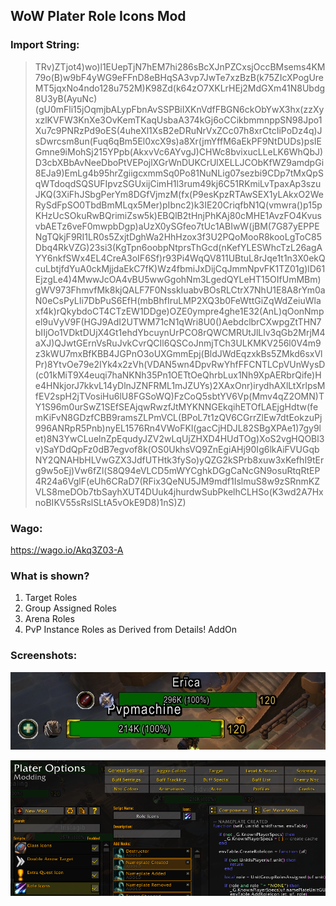 ## WoW Plater Role Icons Mod

### Import String:

> TRv)ZTjot4)wo)l1EUepTjN7hEM7hi286sBcXJnPZCxsjOccBMsems4KM79o(B)w9bF4yWG9eFFnD8eBHqSA3vp7JwTe7xzBzB(k75ZIcXPogUreMT5jqxNo4ndo128u752M)K98Zd(k64zO7XKLrHEj2MdGXm41N8Ubdg8U3yB(AyuNc)(gU0mFli15jOqmjbALypFbnAvSSPBiIXKnVdfFBGN6ckObYwX3hx(zzXyxzlKVFW3KnXe3OvKemTKaqUsbaA374kGj6oCCikbmmnppSN98Jpo1Xu7c9PNRzPd9oES(4uheXl1XsB2eDRuNrVxZCc07h8xrCtcIiPoDz4q)JsDwrcsm8un(Fuq6qBm5El0xcX9s)a8Xr(jmYffM6aEkPF9NtDUDs)psIEGmne9iMohSj215YPpb(AkxvVc6AYvgJ)CHWc8bvixucLLeLK6WhQbJ)D3cbXBbAvNeeDboPtVEPojlXGrWnDUKCrUlXELLJCObKfWZ9amdpGi8EJa9)EmLg4b95hrZgiigcxmmSq0Po81NuNLig07sezbi9CDp7tMxQpSqWTdoqdSQSUFIpvzSGUxijCimH1l3rum49kj6C51RKmiLvTpaxAp3szuJKQ(3XiFhJSbgPerYm8DGfVjmzM(fx(P9esKpzRTAwSEX1yLAkxO2WeRySdFpSO0TbdBmMLqx5Mer)pIbnc2)k3IE20CriqfbN1Q(vmwra()p15pKHzUcSOkuRwBQrimiZsw5k)EBQlB2tHnjPhKAj80cMHE1AvzFO4KvusvbAETz6veF0mwpbDgp)aUzX0ySGfeo7tUc1ABIwW(jBM(7G87yEPPENgTQkjF9RI1LR0s5ZxjtDghWa2HhHzox3f3U2PQoMooR8kooLgToC85Dbq4RkVZG)23si3(KgTpn6oobpNtprsThGcd(nKefYLESWhcTzL26agAYY6nkfSWx4EL4CreA3oIF6Sf)r93Pi4WqQV811UBtuL8rJqe1t1n3X0ekQcuLbtjfdYuA0ckMjjdaEkC7fK)Wz4fbmiJxDijCqJmmNpvFK1TZ01g)lD61EjzgLe4)4MwwJcOA4vBU5wwGgohNm3LgedQYLeHT15OIfUmMBm)gWV973FhmvfMk8kjQALF7F0NsskIuabvBOsRLCtrX7NhU1E8A8rYm0aN0eCsPyLIi7DbPuS6EfH(mbBhfIruLMP2XQ3b0FeWttGiZqWdZeiuWlaxf4k)rQkybdoCT4CTzEW1DDge)OZE0ympre4ghe1E32(AnL)qOonNmpel9uVyV9F(HGJ9AdI2UTWM71cN1qWri8U0()AebdclbrCXwpgZtTHN7bIIjOo1VDktDUjX4Gt1ehdYbcuynUrPCO8rQWCMRUtJlLlv3qGb2MrjM4aXJ)QJwtGErnVsRuJvkCvrQCIl6QSCoJnmjTCh3ULKMKV256l0V4m9z3kWU7mxBfKBB4JGPnO3oUXGmmEpj(BldJWdEqzxkBs5ZMkd6sxVlPr)8YtvOe79e2IYk4x2zVh(VDAN5wn4DpvRwYhfFFCNTLCpVUnWysD(c01kMiT9X4euqi7haNKNh35Pn1OETtOeQhrbLux1Nh9XpAERbrQife)He4HNkjorJ7kkvL14yDlnJZNFRML1mJZUYs)2XAxOnr)irydhAXlLtXrlpsMfEV2spH2jTVosiHu6lU8FGSoWQ)FzCoQ5sbtYV6Vp(Mmv4qZ2OMN)TY1S96m0urSwZ1SEfSEAjqwRwzfJtMYKNNGEkqihETOfLAEjgHdtw(femKiFvN8GDzfCBB9ramsZLPmVCL(BPoL7t1zQV6CGrrZlEw7dtEokzuPj996ANRpR5Pnb)nyEL1576Rn4VWoFKl(gacCjHDJL82SBgXPAe1)7gy9let)8N3YwCLuelnZpEqudyJZV2wLqUjZHXD4HUdTOg)XoS2vgHQOBl3v)SaYDdQpFz0dB7egvof8k(OS0UkhsVQ9ZnEgiAHj90Ig6lkAiFVUGqbNY2QNAHbHLVwGZX3JdfUTHtk3fySo)yQZG2kSPrb8xuw3xKefhI9tErg9w5oEj)Vw6fZl(S8Q94eVLCD5mWYCghkDGgCaNcGN9osuRtqRtEP4R24a6VglF(eUh6CRaD7(RFix3QeNU5JM9mdf1IslmuS8w9zSRnmKZVLS8meDOb7tbSayhXUT4DUuk4jhurdwSubPkelhCLHSo(K3wd2A7HxnoBIKV55sRslSLtA5vOkE9D8)1nS)Z)

### Wago:

https://wago.io/Akq3Z03-A

### What is shown?

1. Target Roles
2. Group Assigned Roles
3. Arena Roles
4. PvP Instance Roles as Derived from Details! AddOn

### Screenshots:

![Scr1](/Images/WoWScrnShot_071219_191257.jpg?raw=true "Scr1")

![Scr2](/Images/2019-07-12_191638.png?raw=true "Scr2")





